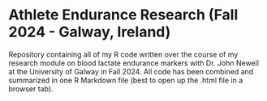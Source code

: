 # Athlete Endurance Research (Fall 2024 - Galway, Ireland)

Repository containing all of my R code written over the course of my research module on blood lactate endurance markers with Dr. John Newell at the University of Galway in Fall 2024. All code has been combined and summarized in one R Markdown file (best to open up the .html file in a browser tab).
